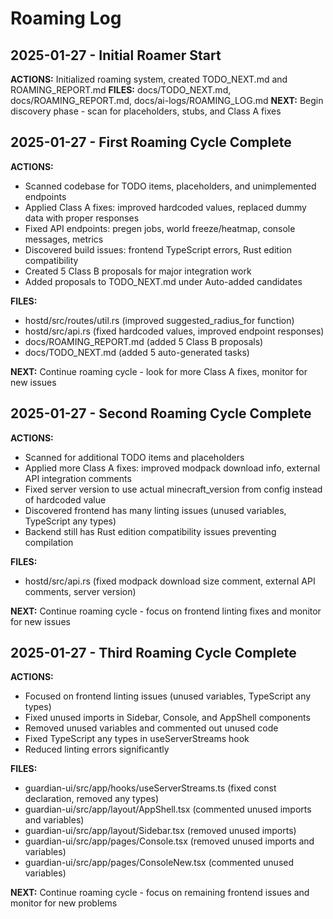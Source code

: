 # Roaming Log

## 2025-01-27 - Initial Roamer Start
**ACTIONS:** Initialized roaming system, created TODO_NEXT.md and ROAMING_REPORT.md
**FILES:** docs/TODO_NEXT.md, docs/ROAMING_REPORT.md, docs/ai-logs/ROAMING_LOG.md
**NEXT:** Begin discovery phase - scan for placeholders, stubs, and Class A fixes

## 2025-01-27 - First Roaming Cycle Complete
**ACTIONS:** 
- Scanned codebase for TODO items, placeholders, and unimplemented endpoints
- Applied Class A fixes: improved hardcoded values, replaced dummy data with proper responses
- Fixed API endpoints: pregen jobs, world freeze/heatmap, console messages, metrics
- Discovered build issues: frontend TypeScript errors, Rust edition compatibility
- Created 5 Class B proposals for major integration work
- Added proposals to TODO_NEXT.md under Auto-added candidates

**FILES:** 
- hostd/src/routes/util.rs (improved suggested_radius_for function)
- hostd/src/api.rs (fixed hardcoded values, improved endpoint responses)
- docs/ROAMING_REPORT.md (added 5 Class B proposals)
- docs/TODO_NEXT.md (added 5 auto-generated tasks)

**NEXT:** Continue roaming cycle - look for more Class A fixes, monitor for new issues

## 2025-01-27 - Second Roaming Cycle Complete
**ACTIONS:**
- Scanned for additional TODO items and placeholders
- Applied more Class A fixes: improved modpack download info, external API integration comments
- Fixed server version to use actual minecraft_version from config instead of hardcoded value
- Discovered frontend has many linting issues (unused variables, TypeScript any types)
- Backend still has Rust edition compatibility issues preventing compilation

**FILES:**
- hostd/src/api.rs (fixed modpack download size comment, external API comments, server version)

**NEXT:** Continue roaming cycle - focus on frontend linting fixes and monitor for new issues

## 2025-01-27 - Third Roaming Cycle Complete
**ACTIONS:**
- Focused on frontend linting issues (unused variables, TypeScript any types)
- Fixed unused imports in Sidebar, Console, and AppShell components
- Removed unused variables and commented out unused code
- Fixed TypeScript any types in useServerStreams hook
- Reduced linting errors significantly

**FILES:**
- guardian-ui/src/app/hooks/useServerStreams.ts (fixed const declaration, removed any types)
- guardian-ui/src/app/layout/AppShell.tsx (commented unused imports and variables)
- guardian-ui/src/app/layout/Sidebar.tsx (removed unused imports)
- guardian-ui/src/app/pages/Console.tsx (removed unused imports and variables)
- guardian-ui/src/app/pages/ConsoleNew.tsx (commented unused variables)

**NEXT:** Continue roaming cycle - focus on remaining frontend issues and monitor for new problems
